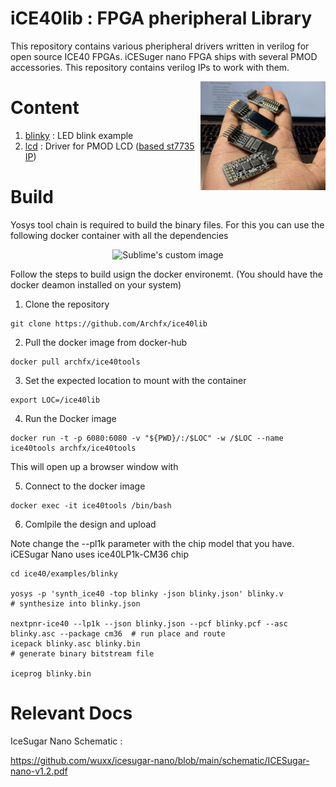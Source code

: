 # iCE40lib : FPGA pheripheral Library 

This repository contains various pheripheral drivers written in verilog for open source ICE40 FPGAs.
iCESuger nano FPGA ships with several PMOD accessories. This repository contains verilog IPs to work with them.

<img src="/images/ice40.jpeg" alt="docker" width="200" align="right">

Content
======

1. [blinky](/blinky/) : LED blink example 
2. [lcd](/lcd/) : Driver for PMOD LCD ([based st7735 IP](https://github.com/lawrie/ulx3s_examples))




Build
======

Yosys tool chain is required to build the binary files.
For this you can use the following docker container with all the dependencies

<p align="center">
  <img src="https://dockerico.blankenship.io/image/archfx/ice40tools" alt="Sublime's custom image"/>
</p>

<!-- [![dockeri.co](https://dockerico.blankenship.io/image/archfx/ice40tools)](https://hub.docker.com/r/archfx/ice40tools) -->

<!-- [![dockeri.co](https://dockerico.blankenship.io/image/archfx/yosystools)](https://hub.docker.com/r/archfx/yosystools) -->

Follow the steps to build usign the docker environemt. (You should have the docker deamon installed on your system)

1. Clone the repository

```shell
git clone https://github.com/Archfx/ice40lib
```

2. Pull the docker image from docker-hub


```shell
docker pull archfx/ice40tools
```

3. Set the expected location to mount with the container
```shell
export LOC=/ice40lib
```

4. Run the Docker image
```shell
docker run -t -p 6080:6080 -v "${PWD}/:/$LOC" -w /$LOC --name ice40tools archfx/ice40tools
```
This will open up a browser window with 

5. Connect to the docker image

```shell
docker exec -it ice40tools /bin/bash
```

6. Comlpile the design and upload

Note change the --pl1k parameter with the chip model that you have. iCESugar Nano uses ice40LP1k-CM36 chip

```shell
cd ice40/examples/blinky

yosys -p 'synth_ice40 -top blinky -json blinky.json' blinky.v               # synthesize into blinky.json

nextpnr-ice40 --lp1k --json blinky.json --pcf blinky.pcf --asc blinky.asc --package cm36  # run place and route
icepack blinky.asc blinky.bin                                               # generate binary bitstream file

iceprog blinky.bin                                                       
```



Relevant Docs
=========

IceSugar Nano Schematic :

https://github.com/wuxx/icesugar-nano/blob/main/schematic/ICESugar-nano-v1.2.pdf

